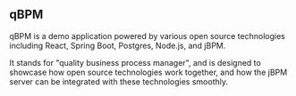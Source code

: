 ## qBPM

qBPM is a demo application powered by various open source technologies including React, Spring Boot, Postgres, Node.js, and jBPM. 

It stands for "quality business process manager", and is designed to showcase how open 
source technologies work together, and how the jBPM server can be integrated with these technologies smoothly. 
